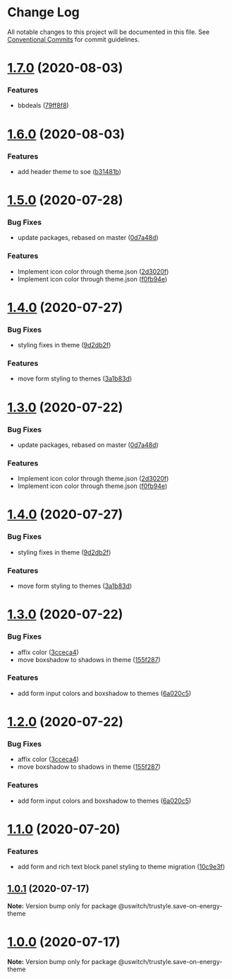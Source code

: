# Change Log

All notable changes to this project will be documented in this file.
See [Conventional Commits](https://conventionalcommits.org) for commit guidelines.

# [1.7.0](https://github.com/uswitch/trustyle/compare/@uswitch/trustyle.save-on-energy-theme@1.6.0...@uswitch/trustyle.save-on-energy-theme@1.7.0) (2020-08-03)


### Features

* bbdeals ([79ff8f8](https://github.com/uswitch/trustyle/commit/79ff8f8))





# [1.6.0](https://github.com/uswitch/trustyle/compare/@uswitch/trustyle.save-on-energy-theme@1.5.0...@uswitch/trustyle.save-on-energy-theme@1.6.0) (2020-08-03)


### Features

* add header theme to soe ([b31481b](https://github.com/uswitch/trustyle/commit/b31481b))





# [1.5.0](https://github.com/uswitch/trustyle/compare/@uswitch/trustyle.save-on-energy-theme@1.4.0...@uswitch/trustyle.save-on-energy-theme@1.5.0) (2020-07-28)

### Bug Fixes

- update packages, rebased on master ([0d7a48d](https://github.com/uswitch/trustyle/commit/0d7a48d))

### Features

- Implement icon color through theme.json ([2d3020f](https://github.com/uswitch/trustyle/commit/2d3020f))
- Implement icon color through theme.json ([f0fb94e](https://github.com/uswitch/trustyle/commit/f0fb94e))

# [1.4.0](https://github.com/uswitch/trustyle/compare/@uswitch/trustyle.save-on-energy-theme@1.3.0...@uswitch/trustyle.save-on-energy-theme@1.4.0) (2020-07-27)

### Bug Fixes

- styling fixes in theme ([9d2db2f](https://github.com/uswitch/trustyle/commit/9d2db2f))

### Features

- move form styling to themes ([3a1b83d](https://github.com/uswitch/trustyle/commit/3a1b83d))

# [1.3.0](https://github.com/uswitch/trustyle/compare/@uswitch/trustyle.save-on-energy-theme@1.1.1...@uswitch/trustyle.save-on-energy-theme@1.3.0) (2020-07-22)

### Bug Fixes

- update packages, rebased on master ([0d7a48d](https://github.com/uswitch/trustyle/commit/0d7a48d))

### Features

- Implement icon color through theme.json ([2d3020f](https://github.com/uswitch/trustyle/commit/2d3020f))
- Implement icon color through theme.json ([f0fb94e](https://github.com/uswitch/trustyle/commit/f0fb94e))

# [1.4.0](https://github.com/uswitch/trustyle/compare/@uswitch/trustyle.save-on-energy-theme@1.3.0...@uswitch/trustyle.save-on-energy-theme@1.4.0) (2020-07-27)

### Bug Fixes

- styling fixes in theme ([9d2db2f](https://github.com/uswitch/trustyle/commit/9d2db2f))

### Features

- move form styling to themes ([3a1b83d](https://github.com/uswitch/trustyle/commit/3a1b83d))

# [1.3.0](https://github.com/uswitch/trustyle/compare/@uswitch/trustyle.save-on-energy-theme@1.1.1...@uswitch/trustyle.save-on-energy-theme@1.3.0) (2020-07-22)

### Bug Fixes

- affix color ([3cceca4](https://github.com/uswitch/trustyle/commit/3cceca4))
- move boxshadow to shadows in theme ([155f287](https://github.com/uswitch/trustyle/commit/155f287))

### Features

- add form input colors and boxshadow to themes ([6a020c5](https://github.com/uswitch/trustyle/commit/6a020c5))

# [1.2.0](https://github.com/uswitch/trustyle/compare/@uswitch/trustyle.save-on-energy-theme@1.1.1...@uswitch/trustyle.save-on-energy-theme@1.2.0) (2020-07-22)

### Bug Fixes

- affix color ([3cceca4](https://github.com/uswitch/trustyle/commit/3cceca4))
- move boxshadow to shadows in theme ([155f287](https://github.com/uswitch/trustyle/commit/155f287))

### Features

- add form input colors and boxshadow to themes ([6a020c5](https://github.com/uswitch/trustyle/commit/6a020c5))

# [1.1.0](https://github.com/uswitch/trustyle/compare/@uswitch/trustyle.save-on-energy-theme@1.0.1...@uswitch/trustyle.save-on-energy-theme@1.1.0) (2020-07-20)

### Features

- add form and rich text block panel styling to theme migration ([10c9e3f](https://github.com/uswitch/trustyle/commit/10c9e3f))

## [1.0.1](https://github.com/uswitch/trustyle/compare/@uswitch/trustyle.save-on-energy-theme@1.0.0...@uswitch/trustyle.save-on-energy-theme@1.0.1) (2020-07-17)

**Note:** Version bump only for package @uswitch/trustyle.save-on-energy-theme

# [1.0.0](https://github.com/uswitch/trustyle/compare/@uswitch/trustyle.save-on-energy-theme@0.6.0...@uswitch/trustyle.save-on-energy-theme@1.0.0) (2020-07-17)

**Note:** Version bump only for package @uswitch/trustyle.save-on-energy-theme
